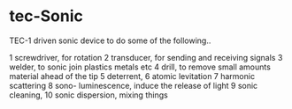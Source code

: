 # tec-Sonic

TEC-1 driven sonic device to do some of the following..


1	 screwdriver, for rotation
2	 transducer, for sending and receiving signals
3	 welder, to sonic join plastics metals etc
4	 drill, to remove small amounts material ahead of the tip
5	 deterrent, 
6	 atomic levitation
7	 harmonic scattering
8	 sono- luminescence, induce the release of light
9	 sonic cleaning, 
10	 sonic dispersion, mixing things
